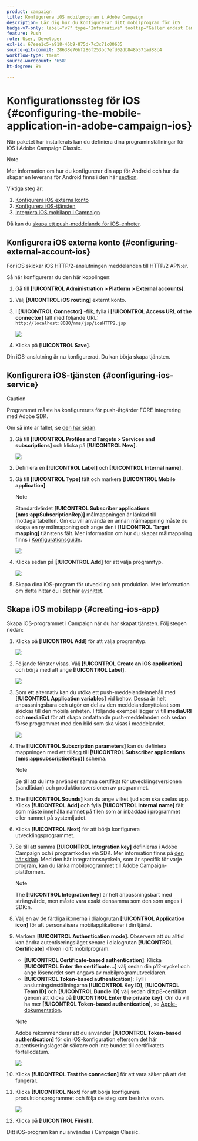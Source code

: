 ```yaml
---
product: campaign
title: Konfigurera iOS mobilprogram i Adobe Campaign
description: Lär dig hur du konfigurerar ditt mobilprogram för iOS
badge-v7-only: label="v7" type="Informative" tooltip="Gäller endast Campaign Classic v7"
feature: Push
role: User, Developer
exl-id: 67eee1c5-a918-46b9-875d-7c3c71c00635
source-git-commit: 28638e76bf286f253bc7efd02db848b571ad88c4
workflow-type: tm+mt
source-wordcount: '658'
ht-degree: 8%

---
```


# Konfigurationssteg för iOS {#configuring-the-mobile-application-in-adobe-campaign-ios}



När paketet har installerats kan du definiera dina programinställningar för iOS i Adobe Campaign Classic.

>[!NOTE]
>
>Mer information om hur du konfigurerar din app för Android och hur du skapar en leverans för Android finns i den här [section](configuring-the-mobile-application-android.md).

Viktiga steg är:

1. [Konfigurera iOS externa konto](#configuring-external-account-ios)
1. [Konfigurera iOS-tjänsten](#configuring-ios-service)
1. [Integrera iOS mobilapp i Campaign](#creating-ios-app)

Då kan du [skapa ett push-meddelande för iOS-enheter](create-notifications-ios.md).


## Konfigurera iOS externa konto {#configuring-external-account-ios}

För iOS skickar iOS HTTP/2-anslutningen meddelanden till HTTP/2 APN:er.

Så här konfigurerar du den här kopplingen:

1. Gå till **[!UICONTROL Administration > Platform > External accounts]**.
1. Välj **[!UICONTROL iOS routing]** externt konto.
1. I **[!UICONTROL Connector]** -flik, fylla i **[!UICONTROL Access URL of the connector]** fält med följande URL: ```http://localhost:8080/nms/jsp/iosHTTP2.jsp```

   ![](assets/nmac_connectors.png)

1. Klicka på **[!UICONTROL Save]**.

Din iOS-anslutning är nu konfigurerad. Du kan börja skapa tjänsten.

## Konfigurera iOS-tjänsten {#configuring-ios-service}

>[!CAUTION]
>
>Programmet måste ha konfigurerats för push-åtgärder FÖRE integrering med Adobe SDK.
>
>Om så inte är fallet, se [den här sidan](https://developer.apple.com/documentation/usernotifications).

1. Gå till **[!UICONTROL Profiles and Targets > Services and subscriptions]** och klicka på **[!UICONTROL New]**.

   ![](assets/nmac_service_1.png)

1. Definiera en **[!UICONTROL Label]** och **[!UICONTROL Internal name]**.
1. Gå till **[!UICONTROL Type]** fält och markera **[!UICONTROL Mobile application]**.

   >[!NOTE]
   >
   >Standardvärdet **[!UICONTROL Subscriber applications (nms:appSubscriptionRcp)]** målmappningen är länkad till mottagartabellen. Om du vill använda en annan målmappning måste du skapa en ny målmappning och ange den i **[!UICONTROL Target mapping]** tjänstens fält. Mer information om hur du skapar målmappning finns i [Konfigurationsguide](../../configuration/using/about-custom-recipient-table.md).

   ![](assets/nmac_ios.png)

1. Klicka sedan på **[!UICONTROL Add]** för att välja programtyp.

   ![](assets/nmac_service_2.png)

1. Skapa dina iOS-program för utveckling och produktion. Mer information om detta hittar du i det här [avsnittet](configuring-the-mobile-application.md#creating-ios-app).

## Skapa iOS mobilapp {#creating-ios-app}

Skapa iOS-programmet i Campaign när du har skapat tjänsten. Följ stegen nedan:

1. Klicka på **[!UICONTROL Add]** för att välja programtyp.

   ![](assets/nmac_service_2.png)

1. Följande fönster visas. Välj **[!UICONTROL Create an iOS application]** och börja med att ange **[!UICONTROL Label]**.

   ![](assets/nmac_ios_2.png)

1. Som ett alternativ kan du utöka ett push-meddelandeinnehåll med **[!UICONTROL Application variables]** vid behov. Dessa är helt anpassningsbara och utgör en del av den meddelandenyttolast som skickas till den mobila enheten.
I följande exempel lägger vi till **mediaURl** och **mediaExt** för att skapa omfattande push-meddelanden och sedan förse programmet med den bild som ska visas i meddelandet.

   ![](assets/nmac_ios_3.png)

1. The **[!UICONTROL Subscription parameters]** kan du definiera mappningen med ett tillägg till **[!UICONTROL Subscriber applications (nms:appsubscriptionRcp)]** schema.

   >[!NOTE]
   >
   >Se till att du inte använder samma certifikat för utvecklingsversionen (sandlådan) och produktionsversionen av programmet.

1. The **[!UICONTROL Sounds]** kan du ange vilket ljud som ska spelas upp. Klicka **[!UICONTROL Add]** och fylla **[!UICONTROL Internal name]** fält som måste innehålla namnet på filen som är inbäddad i programmet eller namnet på systemljudet.

1. Klicka **[!UICONTROL Next]** för att börja konfigurera utvecklingsprogrammet.

1. Se till att samma **[!UICONTROL Integration key]** definieras i Adobe Campaign och i programkoden via SDK. Mer information finns på [den här sidan](integrating-campaign-sdk-into-the-mobile-application.md). Med den här integrationsnyckeln, som är specifik för varje program, kan du länka mobilprogrammet till Adobe Campaign-plattformen.

   >[!NOTE]
   >
   > The **[!UICONTROL Integration key]** är helt anpassningsbart med strängvärde, men måste vara exakt densamma som den som anges i SDK:n.

1. Välj en av de färdiga ikonerna i dialogrutan **[!UICONTROL Application icon]** för att personalisera mobilapplikationer i din tjänst.

1. Markera **[!UICONTROL Authentication mode]**. Observera att du alltid kan ändra autentiseringsläget senare i dialogrutan **[!UICONTROL Certificate]** -fliken i ditt mobilprogram.
   * **[!UICONTROL Certificate-based authentication]**: Klicka **[!UICONTROL Enter the certificate...]**  välj sedan din p12-nyckel och ange lösenordet som angavs av mobilprogramutvecklaren.
   * **[!UICONTROL Token-based authentication]**: Fyll i anslutningsinställningarna **[!UICONTROL Key ID]**, **[!UICONTROL Team ID]** och **[!UICONTROL Bundle ID]** välj sedan ditt p8-certifikat genom att klicka på **[!UICONTROL Enter the private key]**. Om du vill ha mer **[!UICONTROL Token-based authentication]**, se [Apple-dokumentation](https://developer.apple.com/documentation/usernotifications/setting_up_a_remote_notification_server/establishing_a_token-based_connection_to_apns).

   >[!NOTE]
   >
   > Adobe rekommenderar att du använder **[!UICONTROL Token-based authentication]** för din iOS-konfiguration eftersom det här autentiseringsläget är säkrare och inte bundet till certifikatets förfallodatum.

   ![](assets/nmac_ios_4.png)

1. Klicka **[!UICONTROL Test the connection]** för att vara säker på att det fungerar.

1. Klicka **[!UICONTROL Next]** för att börja konfigurera produktionsprogrammet och följa de steg som beskrivs ovan.

   ![](assets/nmac_ios_5.png)

1. Klicka på **[!UICONTROL Finish]**.

Ditt iOS-program kan nu användas i Campaign Classic.
